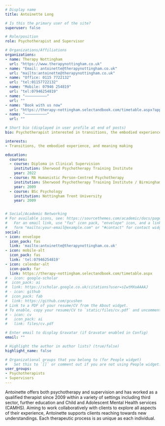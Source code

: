 ```yaml
---
# Display name
title: Antoinette Long

# Is this the primary user of the site?
superuser: false

# Role/position
role: Psychotherapist and Supervisor

# Organizations/Affiliations
organizations:
- name: Therapy Nottingham
  url: "https://www.therapynottingham.co.uk"
- name: "Email: antoinette@therapynottingham.co.uk"
  url: "mailto:antoinette@therapynottingham.co.uk"
- name: "Office: 0115 7722132"
  url: "tel:01157722132"
- name: "Mobile: 07946 254819"
  url: "tel:07946254819"
- name: "––––––––––"
  url: ""
- name: "Book with us now"
  url: "https://therapy-nottingham.selectandbook.com/timetable.aspx?appid=49475"
- name: "––––––––––"
  url: ""

# Short bio (displayed in user profile at end of posts)
bio: Psychotherapist interested in transitions, the embodied experience, and meaning making

interests:
- Transitions, the embodied experience, and meaning making

education:
  courses:
  - course: Diploma in Clinical Supervision
    institution: Sherwood Psychotherapy Training Institute
    year: 2022
  - course: MA Humanistic Person-Centred Psychotherapy
    institution: Sherwood Psychotherapy Training Institute / Birmingham University
    year: 2009
  - course: BSc Psychology
    institution: Nottingham Trent University
    year: 2009


# Social/Academic Networking
# For available icons, see: https://sourcethemes.com/academic/docs/page-builder/#icons
#   For an email link, use "fas" icon pack, "envelope" icon, and a link in the
#   form "mailto:your-email@example.com" or "#contact" for contact widget.
social:
- icon: envelope
  icon_pack: fas
  link: 'mailto:antoinette@therapynottingham.co.uk'
- icon: mobile-alt
  icon_pack: fas
  link: 'tel:07946254819'
- icon: calendar-alt
  icon-pack: far
  link: https://therapy-nottingham.selectandbook.com/timetable.aspx
# - icon: google-scholar
#  icon_pack: ai
#  link: https://scholar.google.co.uk/citations?user=sIwtMXoAAAAJ
# - icon: github
#  icon_pack: fab
#  link: https://github.com/gcushen
# Link to a PDF of your resume/CV from the About widget.
# To enable, copy your resume/CV to `static/files/cv.pdf` and uncomment the lines below.
# - icon: cv
#   icon_pack: ai
#   link: files/cv.pdf

# Enter email to display Gravatar (if Gravatar enabled in Config)
email: ""

# Highlight the author in author lists? (true/false)
highlight_name: false

# Organizational groups that you belong to (for People widget)
#   Set this to `[]` or comment out if you are not using People widget.
user_groups:
- Psychotherapists
- Supervisors
---
```


Antoinette offers both psychotherapy and supervision and has worked as a qualified therapist since 2009 within a variety of settings including third sector, further education and Child and Adolescent Mental Health services (CAMHS).
Aiming to work collaboratively with clients to explore all aspects of their experience, Antoinette supports clients reaching towards new understandings. Each therapeutic process is as unique as each individual.